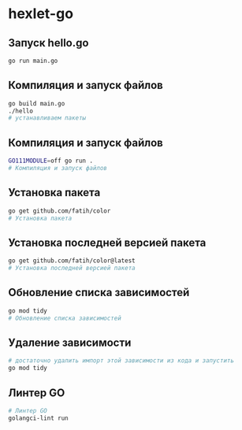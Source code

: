 # hexlet-go
## Запуск hello.go
```bash
go run main.go
```
## Компиляция и запуск файлов
```bash
go build main.go
./hello
# устанавливаем пакеты
```
## Компиляция и запуск файлов
```bash
GO111MODULE=off go run .
# Компиляция и запуск файлов
```
## Установка пакета
```bash
go get github.com/fatih/color
# Установка пакета
```
## Установка последней версией пакета
```bash
go get github.com/fatih/color@latest
# Установка последней версией пакета
```
## Обновление списка зависимостей
```bash
go mod tidy
# Обновление списка зависимостей
```
## Удаление зависимости
```bash
# достаточно удалить импорт этой зависимости из кода и запустить
go mod tidy
```
## Линтер GO
```bash
# Линтер GO
golangci-lint run
```

